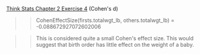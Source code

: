 [Think Stats Chapter 2 Exercise 4](http://greenteapress.com/thinkstats2/html/thinkstats2003.html#toc24) (Cohen's d)

>> CohenEffectSize(firsts.totalwgt_lb, others.totalwgt_lb) = -0.088672927072602006

>> This is considered quite a small Cohen's effect size. This would suggest that birth order has little effect on the weight of a baby.
